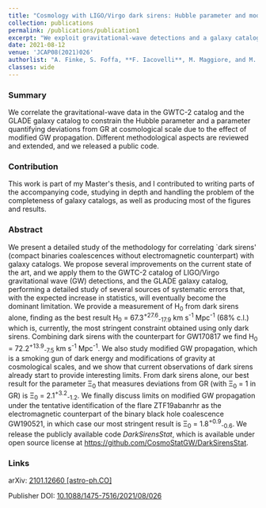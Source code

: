 ```yaml
---
title: "Cosmology with LIGO/Virgo dark sirens: Hubble parameter and modified gravitational wave propagation"
collection: publications
permalink: /publications/publication1
excerpt: "We exploit gravitational-wave detections and a galaxy catalog to obtain constraints on the expansion rate of the Universe and possible deviations from GR at cosmological scales. A public code is also released!"
date: 2021-08-12
venue: 'JCAP08(2021)026'
authorlist: "A. Finke, S. Foffa, **F. Iacovelli**, M. Maggiore, and M. Mancarella"
classes: wide
---
```

<span class="__dimensions_badge_embed__" data-doi="10.1088/1475-7516/2021/08/026" data-style="small_circle" data-hide-zero-citations="true"></span><script async src="https://badge.dimensions.ai/badge.js" charset="utf-8"></script>

<html>
<head>
   <script src="https://code.jquery.com/jquery-3.7.0.js"></script>
</head>
<body>

<div id="inspirecount"></div>
<script>
var recid = '1843987';
var recurl = 'https://inspirehep.net/api/literature/?q=recid%3A'+recid+'&size=10&page=1&fields=citation_count&format=json';

if (recid === "undefined") {
	document.getElementById("inspirecount").innerHTML='';
} else {
	$.getJSON(recurl, function(data){
    	var html =`<a href="https://inspirehep.net/literature/${recid}" target="_blank" rel="noopener"><button type="button inspire" class="btn btn-inspire">iNSPIRE </button></a><span class="badge inspcitations">${data.hits.hits[0].metadata.citation_count} citations</span>`    
    	document.getElementById("inspirecount").innerHTML= html
  });
}
</script>
</body>
</html>



### Summary

We correlate the gravitational-wave data in the GWTC-2 catalog and the GLADE galaxy catalog to constrain the Hubble parameter and a parameter quantifying deviations from GR at cosmological scale due to the effect of modified GW propagation. Different methodological aspects are reviewed and extended, and we released a public code. 

### Contribution
This work is part of my Master's thesis, and I contributed to writing parts of the accompanying code, studying in depth and handling the problem of the completeness of galaxy catalogs, as well as producing most of the figures and results.

### Abstract
We present a detailed study of the methodology for correlating `dark sirens' (compact binaries coalescences without electromagnetic counterpart) with galaxy catalogs. We propose several improvements on the current state of the art, and we apply them to the GWTC-2 catalog of LIGO/Virgo gravitational wave (GW) detections, and the GLADE galaxy catalog, performing a detailed study of several sources of systematic errors that, with the expected increase in statistics, will eventually become the dominant limitation. We provide a measurement of H<sub>0</sub> from dark sirens alone, finding as the best result H<sub>0</sub> = 67.3<sup>+27.6</sup><sub>-17.9</sub> km s<sup>-1</sup> Mpc<sup>-1</sup> (68% c.l.) which is, currently, the most stringent constraint obtained using only dark sirens. Combining dark sirens with the counterpart for GW170817 we find H<sub>0</sub> = 72.2<sup>+13.9</sup><sub>-7.5</sub> km s<sup>-1</sup> Mpc<sup>-1</sup>. We also study modified GW propagation, which is a smoking gun of dark energy and modifications of gravity at cosmological scales, and we show that current observations of dark sirens already start to provide interesting limits. From dark sirens alone, our best result for the parameter &Xi;<sub>0</sub> that measures deviations from GR (with &Xi;<sub>0</sub> = 1 in GR) is &Xi;<sub>0</sub> = 2.1<sup>+3.2</sup><sub>-1.2</sub>. We finally discuss limits on modified GW propagation under the tentative identification of the flare ZTF19abanrhr as the electromagnetic counterpart of the binary black hole coalescence GW190521, in which case our most stringent result is &Xi;<sub>0</sub> = 1.8<sup>+0.9</sup><sub>-0.6</sub>. We release the publicly available code *DarkSirensStat*, which is available under open source license at
<a href="https://github.com/CosmoStatGW/DarkSirensStat" target="_blank" rel="noopener">https://github.com/CosmoStatGW/DarkSirensStat</a>.

### Links

<i class="ai ai-arxiv ai-fw"></i> arXiv: <a href="https://arxiv.org/abs/2101.12660" target="_blank" rel="noopener">2101.12660 [astro-ph.CO]</a>

<i class="ai ai-doi ai-fw"></i> Publisher DOI: <a href="https://iopscience.iop.org/article/10.1088/1475-7516/2021/08/026" target="_blank" rel="noopener">10.1088/1475-7516/2021/08/026</a>
